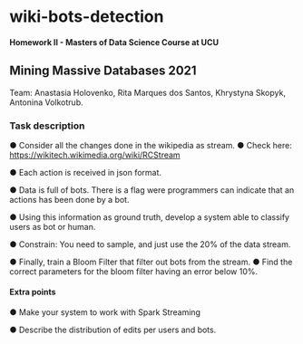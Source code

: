 # wiki-bots-detection

#### Homework II - Masters of Data Science Course at UCU

## Mining Massive Databases 2021

Team: Anastasia Holovenko, Rita Marques dos Santos, Khrystyna Skopyk, Antonina Volkotrub.

### Task description

● Consider all the changes done in the wikipedia as stream.
  ● Check here: https://wikitech.wikimedia.org/wiki/RCStream

● Each action is received in json format. 

● Data is full of bots. There is a flag were programmers can 
indicate that an actions has been done by a bot.

● Using this information as ground truth, develop a system able 
to classify users as bot or human.

● Constrain: You need to sample, and just use the 20% of the 
data stream. 

● Finally, train a Bloom Filter that filter out bots from the stream. 
  ● Find the correct parameters for the bloom filter having an 
error below 10%.

#### Extra points

● Make your system to work with Spark Streaming

● Describe the distribution of edits per users and bots.
